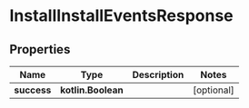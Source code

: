 
# InstallInstallEventsResponse

## Properties
| Name | Type | Description | Notes |
| ------------ | ------------- | ------------- | ------------- |
| **success** | **kotlin.Boolean** |  |  [optional] |
